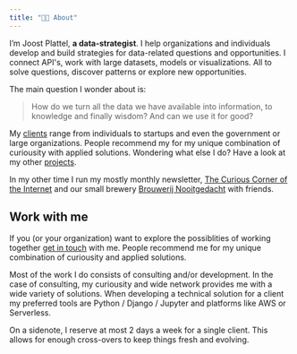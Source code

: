 ```yaml
---
title: "👨‍💻 About"
---
```


I’m Joost Plattel, **a data-strategist**. I help organizations and individuals develop and build strategies for data-related questions and opportunities.  I connect API's, work with large datasets, models or visualizations. All to solve questions, discover patterns or explore new opportunities. 

The main question I wonder about is:

> How do we turn all the data we have available into information, to knowledge and finally wisdom? And can we use it for good?

My [clients](/client) range from individuals to startups and even the government or large organizations. People recommend my for my unique combination of curiousity with applied solutions. Wondering what else I do? Have a look at my other [projects](/project). 

In my other time I run my mostly monthly newsletter, [The Curious Corner of the Internet](https://curiouscorner.nl) and our small brewery [Brouwerij Nooitgedacht](http://brouwerijnooitgedacht.nl/) with friends.</a>

## Work with me

If you (or your organization) want to explore the possiblities of working together [get in touch](/contact) with me. People recommend me for my unique combination of curiousity and applied solutions. 

Most of the work I do consists of consulting and/or development. In the case of consulting, my curiousity and wide network provides me with a wide variety of solutions. When developing a technical solution for a client my preferred tools are Python / Django / Jupyter and platforms like AWS or Serverless.

On a sidenote, I reserve at most 2 days a week for a single client. This allows for enough cross-overs to keep things fresh and evolving.